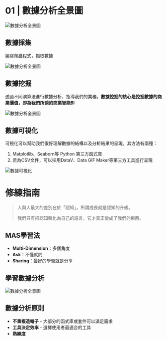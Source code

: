 #   01 | 數據分析全景圖
![數據分析全景圖](../photo/01_數據分析要點.jpg)

## 數據採集
編寫爬蟲程式，抓取數據

![數據分析全景圖](../photo/01_數據採集.jpg)

## 數據挖掘
透過不同演算法進行數據分析，指導我們的業務。**數據挖掘的核心是挖掘數據的商業價值，即為我們所談的商業智能BI**

![數據分析全景圖](../photo/01_數據挖掘.jpg)

## 數據可視化
可視化可以幫助我們很好理解數據的結構以及分析結果的呈現。其方法有兩種：
1.  Matplotlib、Seaborn等 Python 第三方函式庫
2.  若為CSV文件，可以採用DataV、Data GIF Maker等第三方工具進行呈現

![數據可視化](../photo/01_數據可視化.jpg)


#   修練指南

>   人與人最大的差別在於「認知」，所謂成長就是認知的升級。
>
>   我們只有把認知轉化為自己的語言，它才真正變成了我們的東西。

##  MAS學習法
-   **Multi-Dimension**：多個角度
-   **Ask**：不懂就問
-   **Sharing**：最好的學習就是分享

##  學習數據分析
![數據分析全景圖](../photo/01_認知三部曲.jpg)

##  數據分析原則
-   **不重複造輪子** - 大部分的函式庫或套件可以滿足需求
-   **工具決定效率** - 選擇使用者最適合的工具
-   **熟練度**